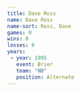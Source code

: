 ```yaml
---
title: Dave Ross
name: Dave Ross
name-sort: Ross, Dave
games: 0
wins: 0
losses: 0
years:
 - year: 1995
   event: Brier
   team: "NB"
   position: Alternate
---
```

